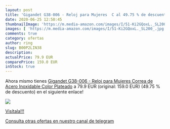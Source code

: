```yaml
---
layout: post
title: 'Gigandet G38-006 - Reloj para Mujeres  C al 49.75 % de descuento'
date: 2020-06-25 12:50:45
thumbnailImage: 'https://m.media-amazon.com/images/I/51-Ki2GQoxL._SL200_.jpg'
images: [ 'https://m.media-amazon.com/images/I/51-Ki2GQoxL._SL200_.jpg' ]
comments: true
category: ofertas
author: ring
slug: B00P2LIN38
description:
actualPrice: 79.9 EUR
comparePrice: 159.0 EUR
inStock: true
---
```


Ahora mismo tienes [Gigandet G38-006 - Reloj para Mujeres  Correa de Acero Inoxidable Color Plateado](https://www.amazon.com/dp/B00P2LIN38/?tag=redken08-20) a 79.9 EUR (original: 159.0 EUR) (49.75 %  de descuento) en el siguiente enlace!

[![](https://m.media-amazon.com/images/I/51-Ki2GQoxL._SL200_.jpg)](https://www.amazon.com/dp/B00P2LIN38/?tag=redken08-20)

[Visítala!!!](https://www.amazon.com/dp/B00P2LIN38/?tag=redken08-20)

[Consulta otras ofertas en nuestro canal de telegram](https://t.me/s/ofertas25)
